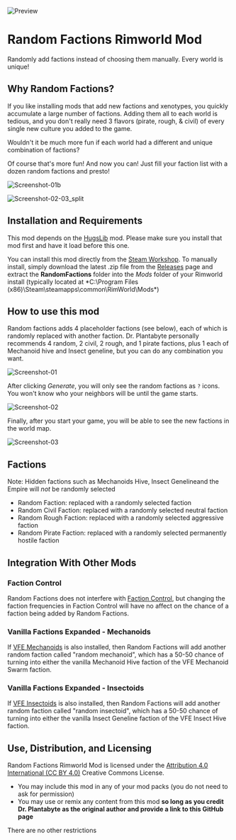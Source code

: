 ![Preview](https://user-images.githubusercontent.com/1922739/205413473-a94b8905-9e5c-4b95-a2e0-9cbe450c0533.png)

# Random Factions Rimworld Mod
Randomly add factions instead of choosing them manually. Every world is unique!

## Why Random Factions?
If you like installing mods that add new factions and xenotypes, you quickly accumulate a large number of factions. Adding them all to each world is tedious, and you don't really need 3 flavors (pirate, rough, & civil) of every single new culture you added to the game.

Wouldn't it be much more fun if each world had a different and unique combination of factions?

Of course that's more fun! And now you can! Just fill your faction list with a dozen random factions and presto! 

![Screenshot-01b](https://user-images.githubusercontent.com/1922739/205413879-8e5ffc80-867b-418c-8080-ebbe5bfc9c26.png)

![Screenshot-02-03_split](https://user-images.githubusercontent.com/1922739/205414343-0773ea1b-48d3-4978-990b-38794869f530.png)

## Installation and Requirements
This mod depends on the [HugsLib](steam://url/CommunityFilePage/818773962) mod. Please make sure you install that mod first and have it load before this one.

You can install this mod directly from the [Steam Workshop](https://steamcommunity.com/sharedfiles/filedetails/?id=2896649114). To manually install, simply download the latest .zip file from the [Releases](https://github.com/DrPlantabyte/Random-Factions-Rimworld-Mod/releases) page and extract the **RandomFactions** folder into the *Mods* folder of your Rimworld install (typically located at *C:\Program Files (x86)\Steam\steamapps\common\RimWorld\Mods\*)

## How to use this mod
Random factions adds 4 placeholder factions (see below), each of which is randomly replaced with another faction. Dr. Plantabyte personally recommends 4 random, 2 civil, 2 rough, and 1 pirate factions, plus 1 each of Mechanoid hive and Insect geneline, but you can do any combination you want.

![Screenshot-01](https://user-images.githubusercontent.com/1922739/205414440-a93e629d-f7fb-4633-98ad-87099e1d7c93.png)

After clicking *Generate*, you will only see the random factions as `?` icons. You won't know who your neighbors will be until the game starts.

![Screenshot-02](https://user-images.githubusercontent.com/1922739/205418688-bf16c08f-1600-4d55-b68e-f73d2b81b458.png)

Finally, after you start your game, you will be able to see the new factions in the world map.

![Screenshot-03](https://user-images.githubusercontent.com/1922739/205418737-33468ccb-c2fb-407c-aa3a-68f213645c2a.png)

## Factions
Note: Hidden factions such as Mechanoids Hive, Insect Genelineand the Empire will *not* be randomly selected
- Random Faction: replaced with a randomly selected faction
- Random Civil Faction: replaced with a randomly selected neutral faction
- Random Rough Faction: replaced with a randomly selected aggressive faction
- Random Pirate Faction: replaced with a randomly selected permanently hostile faction

## Integration With Other Mods

### Faction Control
Random Factions does not interfere with [Faction Control](https://steamcommunity.com/sharedfiles/filedetails/?id=2882785581), but changing the faction frequencies in Faction Control will have no affect on the chance of a faction being added by Random Factions.

### Vanilla Factions Expanded - Mechanoids
If [VFE Mechanoids](https://steamcommunity.com/sharedfiles/filedetails/?id=2329011599) is also installed, then Random Factions will add another random faction called "random mechanoid", which has a 50-50 chance of turning into either the vanilla Mechanoid Hive faction of the VFE Mechanoid Swarm faction.

### Vanilla Factions Expanded - Insectoids
If [VFE Insectoids](https://steamcommunity.com/sharedfiles/filedetails/?id=2149755445) is also installed, then Random Factions will add another random faction called "random insectoid", which has a 50-50 chance of turning into either the vanilla Insect Geneline faction of the VFE Insect Hive faction.

## Use, Distribution, and Licensing
Random Factions Rimworld Mod is licensed under the [Attribution 4.0 International (CC BY 4.0)](https://creativecommons.org/licenses/by/4.0/) Creative Commons License.

* You may include this mod in any of your mod packs (you do not need to ask for permission)
* You may use or remix any content from this mod **so long as you credit Dr. Plantabyte as the original author and provide a link to this GitHub page**

There are no other restrictions
